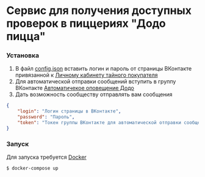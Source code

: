# Сервис для получения доступных проверок в пиццериях "Додо пицца"

### Установка

1. В файл [config.json](https://github.com/nalunenanule/dodoparser/blob/master/static/config.json) вставить логин и пароль от страницы ВКонтакте привязанной к 
[Личному кабинету тайного покупателя](https://lk.dodocontrol.ru/)
2. Для автоматической отправки сообщений вступить в группу ВКонтакте [Автоматичекое оповещение Додо](https://vk.com/club150720165)
3. Дать возможность сообществу отправлять вам сообщения

```json
{
    "login": "Логин страницы в ВКонтакте",
    "password": "Пароль",
    "token": "Токен группы ВКонтакте для автоматической отправки сообщений (для вашей собственной группы)"
}
```

### Запуск

Для запуска требуется [Docker](https://www.docker.com/)

```sh
$ docker-compose up
```

